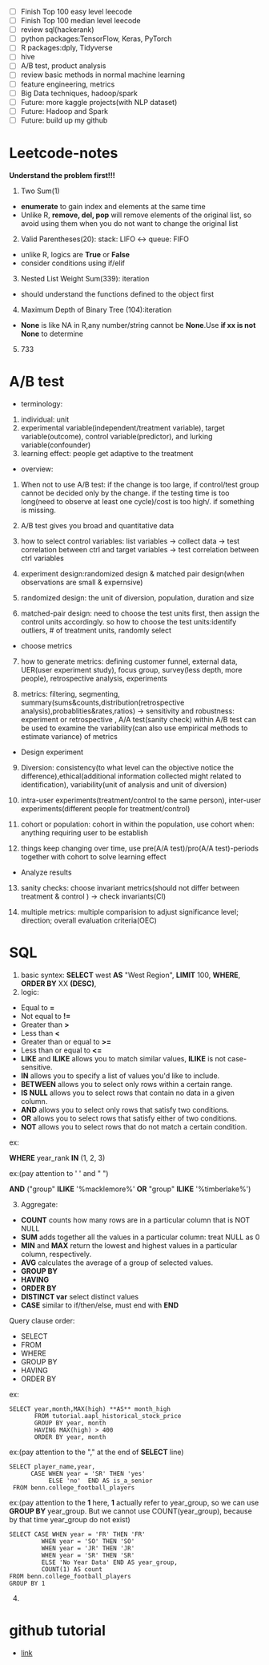 - [ ] Finish Top 100 easy level leecode
- [ ] Finish Top 100 median level leecode
- [ ] review sql(hackerank)
- [ ] python packages:TensorFlow, Keras, PyTorch
- [ ] R packages:dply, Tidyverse
- [ ] hive
- [ ] A/B test, product analysis
- [ ] review basic methods in normal machine learning
- [ ] feature engineering, metrics
- [ ] Big Data techniques, hadoop/spark
- [ ] Future: more kaggle projects(with NLP dataset)
- [ ] Future: Hadoop and Spark
- [ ] Future: build up my github

# Leetcode-notes
**Understand the problem first!!!**

1. Two Sum(1)
- **enumerate** to gain index and elements at the same time
- Unlike R, **remove, del, pop** will remove elements of the original list, so avoid using them when you do not want to change the original list

2. Valid Parentheses(20): stack: LIFO <-> queue: FIFO
- unlike R, logics are **True** or **False**
- consider conditions using if/elif

3. Nested List Weight Sum(339): iteration 
- should understand the functions defined to the object first

4.  Maximum Depth of Binary Tree (104):iteration 
- **None** is like NA in R,any number/string cannot be **None**.Use **if xx is not None** to determine

5. 733

 # A/B test
 
- terminology: 
 1. individual: unit
 2. experimental variable(independent/treatment variable), target variable(outcome), control variable(predictor), and lurking variable(confounder)
 3. learning effect: people get adaptive to the treatment

- overview:
 1. When not to use A/B test: if the change is too large, if control/test group cannot be decided only by the change. if the testing time is too long(need to observe at least one cycle)/cost is too high/. if something is missing.
 
 2. A/B test gives you broad and quantitative data
 
 3. how to select control variables: list variables -> collect data -> test correlation between ctrl and target variables -> test correlation between ctrl variables
 
 4. experiment design:randomized design & matched pair design(when observations are small & expernsive)
 
 5. randomized design: the unit of diversion, population, duration and size
 
 6. matched-pair design: need to choose the test units first, then assign the control units accordingly. so how to choose the test units:identify outliers, # of treatment units, randomly select
 
- choose metrics

 7. how to generate metrics: defining customer funnel, external data, UER(user experiment study), focus group, survey(less depth, more people), retrospective analysis, experiments
 
 8. metrics: filtering, segmenting, summary(sums&counts,distribution(retrospective analysis),probablities&rates,ratios) -> sensitivity and robustness: experiment or retrospective , A/A test(sanity check) within A/B test can be used to examine the variability(can also use empirical methods to estimate variance) of metrics
 
 - Design experiment
 
 9. Diversion: consistency(to what level can the objective notice the difference),ethical(additional information collected might related to identification), variability(unit of analysis and unit of diversion)
 
 10. intra-user experiments(treatment/control to the same person), inter-user experiments(different people for treatment/control)
 
 11. cohort or population: cohort in within the population, use cohort when: anything requiring user to be establish
 
 12. things keep changing over time, use pre(A/A test)/pro(A/A test)-periods together with cohort to solve learning effect 
 
 - Analyze results
 
 13. sanity checks: choose invariant metrics(should not differ between treatment & control ) -> check invariants(CI)
 
 14. multiple metrics: multiple comparision to adjust significance level; direction; overall evaluation criteria(OEC)

# SQL

1. basic syntex: **SELECT** west **AS** "West Region", **LIMIT** 100, **WHERE**,  **ORDER BY** XX **(DESC)**, 
2. logic:
 - Equal to	**=**
 - Not equal to **!=**
 - Greater than **>**
 - Less than	**<**
 - Greater than or equal to	**>=**
 - Less than or equal to	**<=**
 - **LIKE** and **ILIKE** allows you to match similar values, **ILIKE** is not case-sensitive. 
 - **IN** allows you to specify a list of values you'd like to include. 
 - **BETWEEN** allows you to select only rows within a certain range.
 - **IS NULL** allows you to select rows that contain no data in a given column.
 - **AND** allows you to select only rows that satisfy two conditions.
 - **OR** allows you to select rows that satisfy either of two conditions. 
 - **NOT** allows you to select rows that do not match a certain condition.

 ex: 
 
 **WHERE** year_rank **IN** (1, 2, 3)
 
 ex:(pay attention to ' ' and " ")
 
 **AND** ("group" **ILIKE** '%macklemore%' **OR** "group" **ILIKE** '%timberlake%')

3. Aggregate: 
 - **COUNT** counts how many rows are in a particular column that is NOT NULL
 - **SUM** adds together all the values in a particular column: treat NULL as 0 
 - **MIN** and **MAX** return the lowest and highest values in a particular column, respectively.
 - **AVG** calculates the average of a group of selected values.
 - **GROUP BY** 
 - **HAVING** 
 - **ORDER BY** 
 - **DISTINCT var** select distinct values
 - **CASE** similar to if/then/else, must end with **END**
 
  Query clause order:
 - SELECT
 - FROM
 - WHERE
 - GROUP BY
 - HAVING
 - ORDER BY
  
 ex: 
 
 ```
 SELECT year,month,MAX(high) **AS** month_high
        FROM tutorial.aapl_historical_stock_price
        GROUP BY year, month
        HAVING MAX(high) > 400
        ORDER BY year, month
 ```
 
  ex:(pay attention to the "," at the end of **SELECT** line)
  
  ```
  SELECT player_name,year,
        CASE WHEN year = 'SR' THEN 'yes'
             ELSE 'no'  END AS is_a_senior
   FROM benn.college_football_players
  ```
   
   ex:(pay attention to the **1** here, **1** actually refer to year_group, so we can use **GROUP BY** year_group. But we cannot use COUNT(year_group), because by that time year_group do not exist)
   
   ```
   SELECT CASE WHEN year = 'FR' THEN 'FR'
            WHEN year = 'SO' THEN 'SO'
            WHEN year = 'JR' THEN 'JR'
            WHEN year = 'SR' THEN 'SR'
            ELSE 'No Year Data' END AS year_group,
            COUNT(1) AS count
   FROM benn.college_football_players
   GROUP BY 1 
  ```
 
 4. 




# github tutorial
- [link](https://www.linkedin.com/learning/learning-git-and-github/working-with-the-staging-environment)
 
 
 
 
 
 
 
 
 
 
